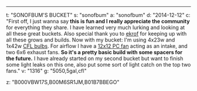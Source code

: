 ---
t: "SONOFBUM'S BUCKET"
s: "sonofbum"
a: "sonofbum"
d: "2014-12-12"
c: "First off, I just wanna say<strong> this is fun and I really appreciate the community</strong> for everything they share. I have learned very much lurking and looking at all these great buckets. Also special thank you to <a href='/u/ekrof'>ekrof</a> for keeping up with all these grows and builds. Now with my bucket: I'm using 4x23w and 1x42w <a href='http://www.amazon.com/gp/product/B00J7IOMCS/ref=as_li_tl?ie=UTF8&camp=1789&creative=390957&creativeASIN=B00J7IOMCS&linkCode=as2&tag=spacbuck-20&linkId=HIZCXETKN3XOMUBN'>CFL bulbs</a>. For airflow I have a <a href='http://www.amazon.com/gp/product/B002R9RBO0/ref=as_li_tl?ie=UTF8&camp=1789&creative=390957&creativeASIN=B002R9RBO0&linkCode=as2&tag=spacbuck-20&linkId=7A2LO6CV2AZYV5CP'>12x12 PC fan</a> acting as an intake, and two 6x6 exhaust fans. <strong>So it's a pretty basic build with some spacers for the future.</strong> I have already started on my second bucket but want to finish some light leaks on this one, also put some sort of light catch on the top two fans."
v: "1316"
g: "5050,5gal,cfl"

z: "B000VBW17S,B00M6SR1JM,B01B7BBEGO"
